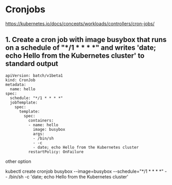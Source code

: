 # Cronjobs

https://kubernetes.io/docs/concepts/workloads/controllers/cron-jobs/

## 1. Create a cron job with image busybox that runs on a schedule of "*/1 * * * *" and writes 'date; echo Hello from the Kubernetes cluster' to standard output

```
apiVersion: batch/v1beta1
kind: CronJob
metadata:
  name: hello
spec:
  schedule: "*/1 * * * *"
  jobTemplate:
    spec:
      template:
        spec:
          containers:
          - name: hello
            image: busybox
            args:
            - /bin/sh
            - -c
            - date; echo Hello from the Kubernetes cluster
          restartPolicy: OnFailure
```

other option 

kubectl create cronjob busybox --image=busybox --schedule="*/1 * * * *" -- /bin/sh -c 'date; echo Hello from the Kubernetes cluster'
